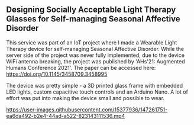 ## Designing Socially Acceptable Light Therapy Glasses for Self-managing Seasonal Affective Disorder
This service was part of an IoT project where I made a Wearable Light Therapy device for self-managing Seasonal Affective Disorder. While the server side of the project was never fully implemented, due to the device WiFi antenna breaking, the project was published by 'AHs'21: Augmented Humans Conference 2021'. The paper can be accessed here: https://doi.org/10.1145/3458709.3458995

The device was pretty simple - a 3D printed glass frame with embedded LED lights, custom capacitive touch controls and an Arduino Nano. A lot of effort was put into making the device small and possible to wear. 

https://user-images.githubusercontent.com/15377936/147261751-ea6da492-b2e4-44ad-a522-823143111536.mp4
